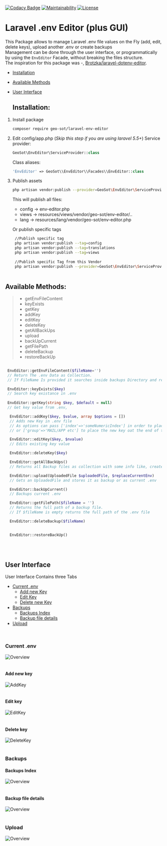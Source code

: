 [![Codacy Badge](https://api.codacy.com/project/badge/Grade/bdb3a7b58b5d4efc9dbf07be99ae84df)](https://www.codacy.com/manual/geo.sotis/Laravel-EnvEditor?utm_source=github.com&amp;utm_medium=referral&amp;utm_content=GeoSot/Laravel-EnvEditor&amp;utm_campaign=Badge_Grade)
[![Maintainability](https://api.codeclimate.com/v1/badges/f494c7292af300b0c7fc/maintainability)](https://codeclimate.com/github/GeoSot/Laravel-EnvEditor/maintainability)
[![License](https://poser.pugx.org/geo-sot/laravel-env-editor/license)](https://packagist.org/packages/geo-sot/laravel-env-editor)
# Laravel .env Editor (plus GUI) 
This Package allows to manage Laravel .env file values on the Fly (add, edit, delete keys), upload another .env or create backups
<br/>
Management can be done through the user interface, or programmatically by using the `EnvEditor` Facade, without breaking the files structure. 
<br/>
The inspiration for this package was -, [Brotzka/laravel-dotenv-editor](https://github.com/Brotzka/laravel-dotenv-editor).

*   [Installation](#installation)
*   [Available Methods](#available_methods)
*   [User Interface](#user_interface)

    ## <a name="installation">Installation:</a>

1. Install package
    ```bash
    composer require geo-sot/laravel-env-editor
    ```
2. Edit config/app.php (*Skip this step if you are using laravel 5.5+*)
    Service provider:
    ```php
    GeoSot\EnvEditor\ServiceProvider::class
    ```
    Class aliases:
    ```php
    'EnvEditor' => GeoSot\\EnvEditor\\Facades\\EnvEditor::class
    ```
 3. Publish assets 
     ```bash
     php artisan vendor:publish --provider=GeoSot\EnvEditor\ServiceProvider     
      ```      
      This will publish all files:
    * config -> env-editor.php
    * views -> resources/views/vendor/geo-sot/env-editor/..
    * lang -> resources/lang/vendor/geo-sot/env-editor.php
      
     Or publish specific tags

    ```bash
     //Publish specific tag
     php artisan vendor:publish --tag=config
     php artisan vendor:publish --tag=translations
     php artisan vendor:publish --tag=views
     
     //Publish specific Tag from this Vendor
     php artisan vendor:publish --provider=GeoSot\EnvEditor\ServiceProvider --tag=config  
 
     ```
     
## <a name="available_methods">Available Methods:</a>

>* getEnvFileContent
>* keyExists
>* getKey
>* addKey
>* editKey
>* deleteKey
>* getAllBackUps
>* upload
>* backUpCurrent
>* getFilePath
>* deleteBackup
>* restoreBackUp

   ```php
     
    EnvEditor::getEnvFileContent($fileName='') 
    // Return The .env Data as Collection.
    // If FileName Is provided it searches inside backups Directory and returns these results
 
    EnvEditor::keyExists($key)
    // Search key existance in .env
    
    EnvEditor::getKey(string $key, $default = null)    
    // Get key value from .env,
 
     EnvEditor::addKey($key, $value, array $options = [])
     // Adds new Key in .env file
     // As options can pass ['index'=>'someNumericIndex'] in order to place the new key after an other and not in the end,
     // or ['group'=>'MAIL/APP etc'] to place the new key oat the end of the group 
 
     EnvEditor::editKey($key, $nvalue)
     // Edits existing key value
 
     EnvEditor::deleteKey($key)    
 
     EnvEditor::getAllBackUps()
     // Returns all Backup files as collection with some info like, created_date, content etc.
 
     EnvEditor::upload(UploadedFile $uploadedFile, $replaceCurrentEnv)
     // Gets an UploadedFile and stores it as backup or as current .env
 
     EnvEditor::backUpCurrent()
     // Backups current .env
 
     EnvEditor::getFilePath($fileName = '')
     // Returns the full path of a backup file. 
     // If $fileName is empty returns the full path of the .env file
 
     EnvEditor::deleteBackup($fileName)
     
 
     EnvEditor::restoreBackUp()
     


 ````
 <br/>
 

## <a name="user_interface">User Interface</a>

User Interface Contains three Tabs 

 -  [Current .env](#current_env)
    * [Add new Key](#add_key)
    * [Edit Key](#edit_key)
    * [Delete new Key](#delete_key)
 - [Backups](#backups)
   * [Backups Index](#backups_index)
   * [Backup file details](#backup_file_details)
 - [Upload](#upload)
 
 <br/>
 
### <a name="current_env">Current .env </a>
![Overview](https://user-images.githubusercontent.com/22406063/73443980-60500600-4360-11ea-9d60-7ddf335cfa11.png)
<br/>
<br/>
#### <a name="add_key">Add new key</a>
![AddKey](https://user-images.githubusercontent.com/22406063/73443992-65ad5080-4360-11ea-9311-7ad53a207298.png)
<br/>
<br/>
#### <a name="edit_key">Edit key</a>
![EditKey](https://user-images.githubusercontent.com/22406063/73443996-66de7d80-4360-11ea-879c-365d87b08610.png)
<br/>
<br/>
#### <a name="delete_key">Delete key</a>
![DeleteKey](https://user-images.githubusercontent.com/22406063/73443999-68a84100-4360-11ea-8955-371fcfc0c1b5.png)
<br/>
<br/>
### <a name="backups">Backups</a>
#### <a name="backups_index">Backups Index</a>
![Overview](https://user-images.githubusercontent.com/22406063/73444004-6a720480-4360-11ea-9260-2f3978b828ca.png)
<br/>
<br/>
#### <a name="backup_file_details">Backup file details</a>
![Overview](https://user-images.githubusercontent.com/22406063/73444009-6c3bc800-4360-11ea-9f36-5d50571a84aa.png)
<br/>
<br/>
### Upload
![Overview](https://user-images.githubusercontent.com/22406063/73444015-6e058b80-4360-11ea-80b0-c60f837392ba.png)

   
